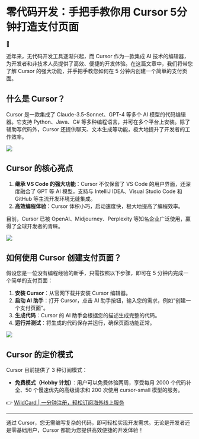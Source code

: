 # 零代码开发：手把手教你用 Cursor 5分钟打造支付页面

🎉

近年来，无代码开发工具逐渐兴起，而 Cursor 作为一款集成 AI 技术的编辑器，为开发者和非技术人员提供了高效、便捷的开发体验。在这篇文章中，我们将带您了解 Cursor 的强大功能，并手把手教您如何在 5 分钟内创建一个简单的支付页面。

## 什么是 Cursor？

Cursor 是一款集成了 Claude-3.5-Sonnet、GPT-4 等多个 AI 模型的代码编辑器。它支持 Python、Java、C# 等多种编程语言，并可在多个平台上安装。除了辅助写代码外，Cursor 还提供聊天、文本生成等功能，极大地提升了开发者的工作效率。

![](https://internal-api-drive-stream.feishu.cn/space/api/box/stream/download/v2/cover/G0a2buY6yoHf9IxJAcbc9MpxnZd/?fallback_source=1&height=1280&mount_node_token=TFFYdnjqkoPzVOxJ43Pcj5yAnSd&mount_point=docx_image&policy=equal&width=1280)

## Cursor 的核心亮点

1. **继承 VS Code 的强大功能**：Cursor 不仅保留了 VS Code 的用户界面，还深度融合了 GPT 等 AI 模型，支持与 IntelliJ IDEA、Visual Studio Code 和 GitHub 等主流开发环境无缝集成。
2. **高效编程体验**：Cursor 体积小巧，启动速度快，极大地提高了编程效率。

目前，Cursor 已被 OpenAI、Midjourney、Perplexity 等知名企业广泛使用，赢得了全球开发者的青睐。

![](https://internal-api-drive-stream.feishu.cn/space/api/box/stream/download/v2/cover/Nsjjbbt5yoBR7YxYI9scwYgxnwh/?fallback_source=1&height=1280&mount_node_token=OEmZdfBZooCeBuxItzXcRfbdnHg&mount_point=docx_image&policy=equal&width=1280)

## 如何使用 Cursor 创建支付页面？

假设您是一位没有编程经验的新手，只需按照以下步骤，即可在 5 分钟内完成一个简单的支付页面：

1. **安装 Cursor**：从官网下载并安装 Cursor 编辑器。
2. **启动 AI 助手**：打开 Cursor，点击 AI 助手按钮，输入您的需求，例如“创建一个支付页面”。
3. **生成代码**：Cursor 的 AI 助手会根据您的描述生成完整的代码。
4. **运行并测试**：将生成的代码保存并运行，确保页面功能正常。

![](https://internal-api-drive-stream.feishu.cn/space/api/box/stream/download/v2/cover/C02wbOhzkozfwPxop9QcfTY9nwd/?fallback_source=1&height=1280&mount_node_token=TrsTdZlq0ogkSjxic86cvBfYnDe&mount_point=docx_image&policy=equal&width=1280)

## Cursor 的定价模式

Cursor 目前提供了 3 种订阅模式：

- **免费模式（Hobby 计划）**：用户可以免费体验两周，享受每月 2000 个代码补全、50 个慢速优先的高级请求和 200 次使用 cursor-small 模型的服务。

👉 [WildCard | 一分钟注册，轻松订阅海外线上服务](https://bbtdd.com/WildCard)

---

通过 Cursor，您无需编写复杂的代码，即可轻松实现开发需求。无论是开发者还是零基础用户，Cursor 都能为您提供高效便捷的开发体验！